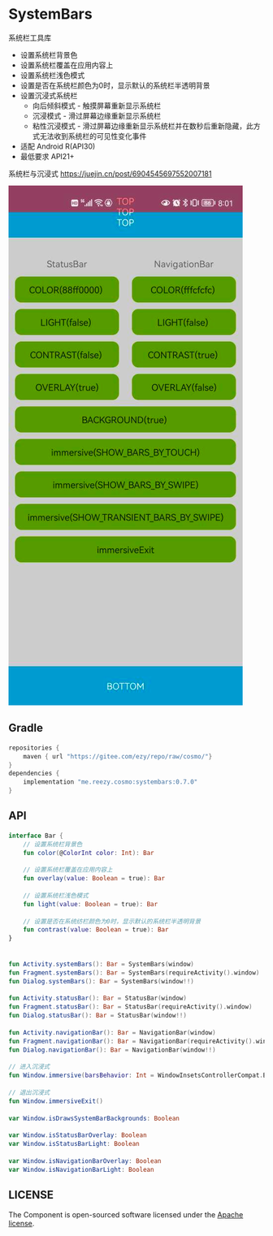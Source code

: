 # SystemBars

系统栏工具库

- 设置系统栏背景色
- 设置系统栏覆盖在应用内容上
- 设置系统栏浅色模式
- 设置是否在系统栏颜色为0时，显示默认的系统栏半透明背景
- 设置沉浸式系统栏
    - 向后倾斜模式 - 触摸屏幕重新显示系统栏
    - 沉浸模式 - 滑过屏幕边缘重新显示系统栏
    - 粘性沉浸模式 - 滑过屏幕边缘重新显示系统栏并在数秒后重新隐藏，此方式无法收到系统栏的可见性变化事件
- 适配 Android R(API30)
- 最低要求 API21+

系统栏与沉浸式
https://juejin.cn/post/6904545697552007181

![screenshot](screenshot1.png)

## Gradle

``` groovy
repositories { 
    maven { url "https://gitee.com/ezy/repo/raw/cosmo/"}
} 
dependencies {
    implementation "me.reezy.cosmo:systembars:0.7.0"
}
```

## API

```kotlin 
interface Bar {
    // 设置系统栏背景色
    fun color(@ColorInt color: Int): Bar

    // 设置系统栏覆盖在应用内容上
    fun overlay(value: Boolean = true): Bar
    
    // 设置系统栏浅色模式
    fun light(value: Boolean = true): Bar

    // 设置是否在系统纺栏颜色为0时，显示默认的系统栏半透明背景
    fun contrast(value: Boolean = true): Bar
}


fun Activity.systemBars(): Bar = SystemBars(window)
fun Fragment.systemBars(): Bar = SystemBars(requireActivity().window)
fun Dialog.systemBars(): Bar = SystemBars(window!!)

fun Activity.statusBar(): Bar = StatusBar(window)
fun Fragment.statusBar(): Bar = StatusBar(requireActivity().window)
fun Dialog.statusBar(): Bar = StatusBar(window!!)

fun Activity.navigationBar(): Bar = NavigationBar(window)
fun Fragment.navigationBar(): Bar = NavigationBar(requireActivity().window)
fun Dialog.navigationBar(): Bar = NavigationBar(window!!)

// 进入沉浸式
fun Window.immersive(barsBehavior: Int = WindowInsetsControllerCompat.BEHAVIOR_SHOW_TRANSIENT_BARS_BY_SWIPE)

// 退出沉浸式
fun Window.immersiveExit()

var Window.isDrawsSystemBarBackgrounds: Boolean

var Window.isStatusBarOverlay: Boolean
var Window.isStatusBarLight: Boolean

var Window.isNavigationBarOverlay: Boolean 
var Window.isNavigationBarLight: Boolean


```


## LICENSE

The Component is open-sourced software licensed under the [Apache license](LICENSE).
